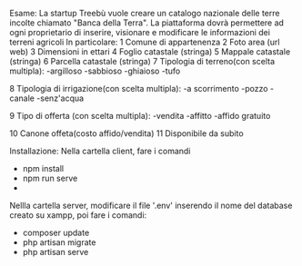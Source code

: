 Esame:
La startup Treebù vuole creare un catalogo nazionale delle terre incolte chiamato "Banca della Terra".
La piattaforma dovrà permettere ad ogni proprietario di inserire, visionare e modificare le informazioni dei terreni agricoli
In particolare:
1 Comune di appartenenza
2 Foto area (url web)
3 Dimensioni in ettari
4 Foglio catastale (stringa)
5 Mappale catastale (stringa)
6 Parcella catastale (stringa)
7 Tipologia di terreno(con scelta multipla):
-argilloso
-sabbioso
-ghiaioso
-tufo

8 Tipologia di irrigazione(con scelta multipla):
-a scorrimento
-pozzo
-canale
-senz'acqua

9 Tipo di offerta (con scelta multipla):
-vendita
-affitto
-affido gratuito

10 Canone offeta(costo affido/vendita)
11 Disponibile da subito

Installazione:
Nella cartella client, fare i comandi
- npm install
- npm run serve
- 
Nellla cartella server, modificare il file '.env' inserendo il nome del database creato su xampp, poi fare i comandi:
- composer update
- php artisan migrate
- php artisan serve
